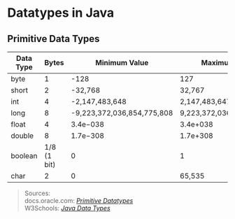 # Datatypes in Java

## Primitive Data Types
| Data Type | Bytes | Minimum Value | Maximum Value | Default Value | Literal Suffix | 
| --------- | ----- | ------------- | ------------- | ------------- | -------------- |
| byte | 1 | -128 | 127 | 0 | N/A |  
| short | 2 | -32,768 | 32,767 | 0 | N/A |  
| int | 4 | -2,147,483,648 | 2,147,483,647 | 0 | N/A |  
| long | 8 | -9,223,372,036,854,775,808 | 9,223,372,036,854,775,807 | 0L | L |  
| float | 4 | 3.4e−038 | 3.4e+038 | 0.00f | f |  
| double | 8 | 1.7e−308 | 1.7e+308 | 0.00d | d |  
| boolean | 1/8 (1 bit) | 0 | 1 | false | N/A |  
| char | 2 | 0 | 65,535 | '\u0000' | N/A | 
> Sources: <br />
> docs.oracle.com: [_Primitive Datatypes_](https://docs.oracle.com/javase/tutorial/java/nutsandbolts/datatypes.html) <br />
> W3Schools: [_Java Data Types_](https://www.w3schools.com/java/java_data_types.asp) <br />
